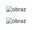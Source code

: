 ![obraz](https://github.com/maciekw5/ToDoList/assets/129899058/985266a3-07b3-4057-bdca-724797f5e791)


![obraz](https://github.com/maciekw5/ToDoList/assets/129899058/d51c38b4-091b-4ada-8ea2-37657592d822)

